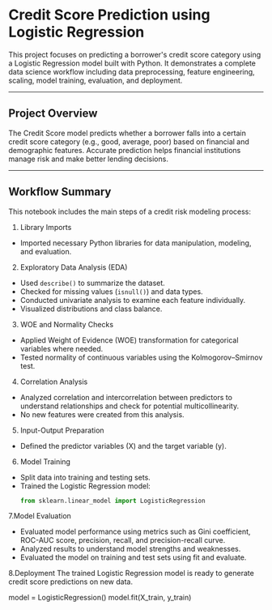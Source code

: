 # Credit Score Prediction using Logistic Regression

This project focuses on predicting a borrower's credit score category using a Logistic Regression model built with Python.
It demonstrates a complete data science workflow including data preprocessing, feature engineering, scaling, model training, evaluation, and deployment.

---

## Project Overview

The Credit Score model predicts whether a borrower falls into a certain credit score category (e.g., good, average, poor) based on financial and demographic features.
Accurate prediction helps financial institutions manage risk and make better lending decisions.

---

## Workflow Summary

This notebook includes the main steps of a credit risk modeling process:

1. Library Imports
- Imported necessary Python libraries for data manipulation, modeling, and evaluation.

2. Exploratory Data Analysis (EDA)
- Used `describe()` to summarize the dataset.
- Checked for missing values (`isnull()`) and data types.
- Conducted univariate analysis to examine each feature individually.
- Visualized distributions and class balance.

3. WOE and Normality Checks
- Applied Weight of Evidence (WOE) transformation for categorical variables where needed.
- Tested normality of continuous variables using the Kolmogorov–Smirnov test.

4. Correlation Analysis
- Analyzed correlation and intercorrelation between predictors to understand relationships and check for potential multicollinearity.
- No new features were created from this analysis.

5. Input-Output Preparation
- Defined the predictor variables (X) and the target variable (y).

6. Model Training
- Split data into training and testing sets.
- Trained the Logistic Regression model:
  ```python
  from sklearn.linear_model import LogisticRegression

7.Model Evaluation

- Evaluated model performance using metrics such as Gini coefficient, ROC-AUC score, precision, recall, and precision-recall curve.
- Analyzed results to understand model strengths and weaknesses.
- Evaluated the model on training and test sets using fit and evaluate.

8.Deployment
The trained Logistic Regression model is ready to generate credit score predictions on new data.



  
  model = LogisticRegression()
  model.fit(X_train, y_train)

